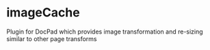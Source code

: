 imageCache
==========

Plugin for DocPad which provides image transformation and re-sizing similar to other page transforms